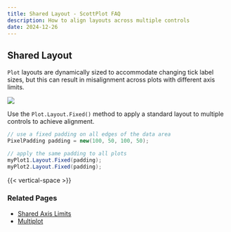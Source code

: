 ```yaml
---
title: Shared Layout - ScottPlot FAQ
description: How to align layouts across multiple controls
date: 2024-12-26
---
```


## Shared Layout

`Plot` layouts are dynamically sized to accommodate changing tick label sizes, but this can result in misalignment across plots with different axis limits. 

![](/images/faq/multiplot/multiplot-alignment.png)

Use the `Plot.Layout.Fixed()` method to apply a standard layout to multiple controls to achieve alignment.

```cs
// use a fixed padding on all edges of the data area
PixelPadding padding = new(100, 50, 100, 50);

// apply the same padding to all plots
myPlot1.Layout.Fixed(padding);
myPlot2.Layout.Fixed(padding);
```

{{< vertical-space >}}

### Related Pages
* [Shared Axis Limits](../shared-axes)
* [Multiplot](../multiplot)